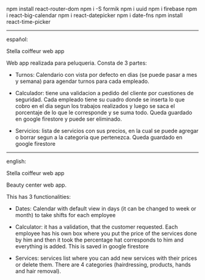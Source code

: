 npm install react-router-dom
npm i -S formik
npm i uuid
npm i firebase
npm i react-big-calendar
npm i react-datepicker
npm i date-fns
npm install react-time-picker

------------------------------------------------------
español:

Stella coiffeur web app

Web app realizada para peluqueria.
Consta de 3 partes:

- Turnos: Calendario con vista por defecto en dias (se puede pasar a mes y semana) para agendar turnos para cada empleado.

- Calculador: tiene una validacion a pedido del cliente por cuestiones de seguridad. Cada empleado tiene su cuadro donde se inserta lo que cobro en el dia segun los trabajos realizados y luego se saca el porcentaje de lo que le corresponde y se suma todo. Queda guardado en google firestore y puede ser eliminado.

- Servicios: lista de servicios con sus precios, en la cual se puede agregar o borrar segun a la categoria que pertenezca. Queda guardado en google firestore

-------------------------------------------------------
english:

Stella coiffeur web app

Beauty center web app.

This has 3 functionalities:

- Dates: Calendar with default view in days (it can be changed to week or month) to take shifts for each employee

- Calculator: it has a validation, that the customer requested. Each employee has his own box where you put the price of the services done by him and then it took the percentage hat corresponds to him and everything is added. This is saved in google firestore

- Services: services list where you can add new services with their prices or delete them. There are 4 categories (hairdressing, products, hands and hair removal).